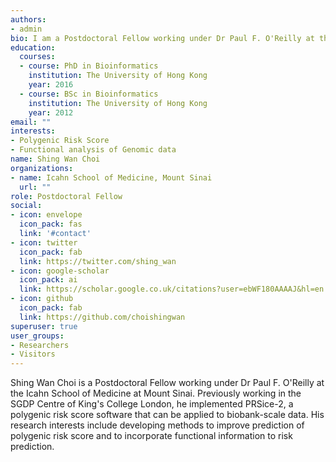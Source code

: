 ```yaml
---
authors:
- admin
bio: I am a Postdoctoral Fellow working under Dr Paul F. O'Reilly at the Department of Genetics and Genomics, Icahn School of Medicine at Mount Sinai. 
education:
  courses:
  - course: PhD in Bioinformatics
    institution: The University of Hong Kong
    year: 2016
  - course: BSc in Bioinformatics
    institution: The University of Hong Kong
    year: 2012
email: ""
interests:
- Polygenic Risk Score
- Functional analysis of Genomic data
name: Shing Wan Choi
organizations:
- name: Icahn School of Medicine, Mount Sinai
  url: ""
role: Postdoctoral Fellow
social:
- icon: envelope
  icon_pack: fas
  link: '#contact'
- icon: twitter
  icon_pack: fab
  link: https://twitter.com/shing_wan
- icon: google-scholar
  icon_pack: ai
  link: https://scholar.google.co.uk/citations?user=ebWF180AAAAJ&hl=en
- icon: github
  icon_pack: fab
  link: https://github.com/choishingwan
superuser: true
user_groups:
- Researchers
- Visitors
---
```

Shing Wan Choi is a Postdoctoral Fellow working under Dr Paul F. O'Reilly at the Icahn School of Medicine at Mount Sinai. Previously working in the SGDP Centre of King's College London, he implemented PRSice-2, a polygenic risk score software that can be applied to biobank-scale data. His research interests include developing methods to improve prediction of polygenic risk score and to incorporate functional information to risk prediction. 
